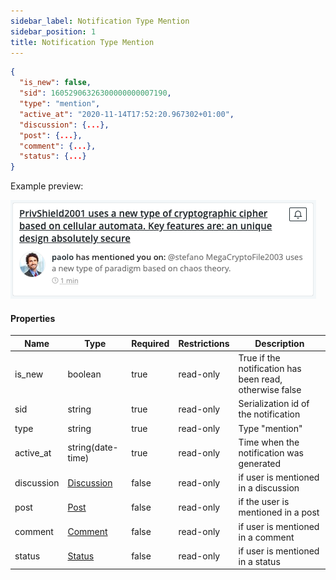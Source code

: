 ```yaml
---
sidebar_label: Notification Type Mention
sidebar_position: 1
title: Notification Type Mention
---
```


```json
{
  "is_new": false,
  "sid": 16052906326300000000007190,
  "type": "mention",
  "active_at": "2020-11-14T17:52:20.967302+01:00",
  "discussion": {...},
  "post": {...},
  "comment": {...},
  "status": {...}
}
```

Example preview:

![Notification](/img/notification_types/mention.png)

#### Properties

|Name|Type|Required|Restrictions|Description|
|---|---|---|---|---|
|is_new|boolean|true|read-only|True if the notification has been read, otherwise false|
|sid|string|true|read-only|Serialization id of the notification|
|type|string|true|read-only|Type "mention"|
|active_at|string(date-time)|true|read-only|Time when the notification was generated|
|discussion|[Discussion](#schemadiscussion)|false|read-only|if user is mentioned in a discussion|
|post|[Post](#schemadpost)|false|read-only|if the user is mentioned in a post|
|comment|[Comment](#schemacomment)|false|read-only|if user is mentioned in a comment|
|status|[Status](#schemastatus)|false|read-only|if user is mentioned in a status|

